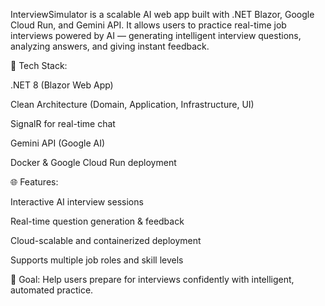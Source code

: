 InterviewSimulator is a scalable AI web app built with .NET Blazor, Google Cloud Run, and Gemini API.
It allows users to practice real-time job interviews powered by AI — generating intelligent interview questions, analyzing answers, and giving instant feedback.

🚀 Tech Stack:

.NET 8 (Blazor Web App)

Clean Architecture (Domain, Application, Infrastructure, UI)

SignalR for real-time chat

Gemini API (Google AI)

Docker & Google Cloud Run deployment

🌐 Features:

Interactive AI interview sessions

Real-time question generation & feedback

Cloud-scalable and containerized deployment

Supports multiple job roles and skill levels

🧩 Goal: Help users prepare for interviews confidently with intelligent, automated practice.
